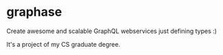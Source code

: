 # graphase
Create awesome and scalable GraphQL webservices just defining types :)

It's a project of my CS graduate degree.
